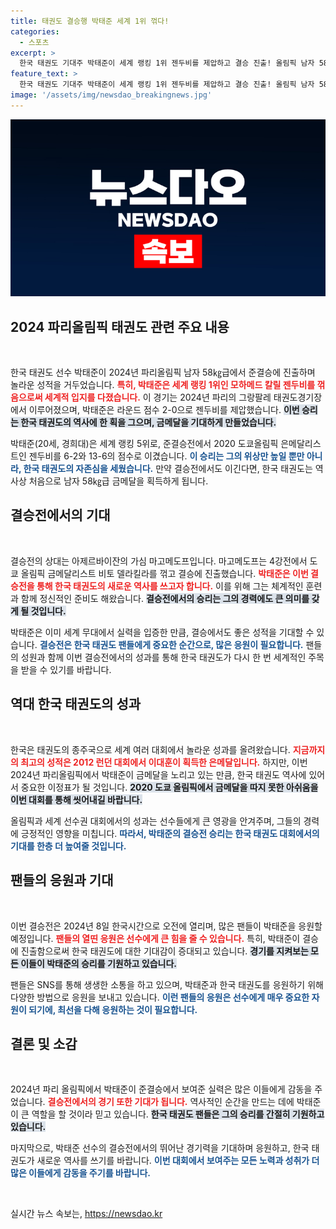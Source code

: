 ```yaml
---
title: 태권도 결승행 박태준 세계 1위 꺾다!
categories:
  - 스포츠
excerpt: >
  한국 태권도 기대주 박태준이 세계 랭킹 1위 젠두비를 제압하고 결승 진출! 올림픽 남자 58㎏급 금메달에 한 걸음 남은 그가 만들어낼 기적을 지켜보세요!
feature_text: >
  한국 태권도 기대주 박태준이 세계 랭킹 1위 젠두비를 제압하고 결승 진출! 올림픽 남자 58㎏급 금메달에 한 걸음 남은 그가 만들어낼 기적을 지켜보세요!
image: '/assets/img/newsdao_breakingnews.jpg'
---
```


<p><img src="/assets/img/newsdao_breakingnews.jpg" alt="firstkoreanews 속보" /></p>

<h2 data-ke-size="size26">2024 파리올림픽 태권도 관련 주요 내용</h2>

<p data-ke-size="size16">&nbsp;</p>

<p>한국 태권도 선수 박태준이 2024년 파리올림픽 남자 58㎏급에서 준결승에 진출하며 놀라운 성적을 거두었습니다. <b><span style="color: #ee2323;">특히, 박태준은 세계 랭킹 1위인 모하메드 칼릴 젠두비를 꺾음으로써 세계적 입지를 다졌습니다.</span></b> 이 경기는 2024년 파리의 그랑팔레 태권도경기장에서 이루어졌으며, 박태준은 라운드 점수 2-0으로 젠두비를 제압했습니다. <b><span style="background-color: #21538527;">이번 승리는 한국 태권도의 역사에 한 획을 그으며, 금메달을 기대하게 만들었습니다.</span></b></p>

<p>박태준(20세, 경희대)은 세계 랭킹 5위로, 준결승전에서 2020 도쿄올림픽 은메달리스트인 젠두비를 6-2와 13-6의 점수로 이겼습니다. <b><span style="color: #1a5490;">이 승리는 그의 위상만 높일 뿐만 아니라, 한국 태권도의 자존심을 세웠습니다.</span></b> 만약 결승전에서도 이긴다면, 한국 태권도는 역사상 처음으로 남자 58㎏급 금메달을 획득하게 됩니다.</p>

<h2 data-ke-size="size26">결승전에서의 기대</h2>

<p data-ke-size="size16">&nbsp;</p>

<p>결승전의 상대는 아제르바이잔의 가심 마고메도프입니다. 마고메도프는 4강전에서 도쿄 올림픽 금메달리스트 비토 델라킬라를 꺾고 결승에 진출했습니다. <b><span style="color: #ee2323;">박태준은 이번 결승전을 통해 한국 태권도의 새로운 역사를 쓰고자 합니다.</span></b> 이를 위해 그는 체계적인 훈련과 함께 정신적인 준비도 해왔습니다. <b><span style="background-color: #21538527;">결승전에서의 승리는 그의 경력에도 큰 의미를 갖게 될 것입니다.</span></b></p>

<p>박태준은 이미 세계 무대에서 실력을 입증한 만큼, 결승에서도 좋은 성적을 기대할 수 있습니다. <b><span style="color: #1a5490;">결승전은 한국 태권도 팬들에게 중요한 순간으로, 많은 응원이 필요합니다.</span></b> 팬들의 성원과 함께 이번 결승전에서의 성과를 통해 한국 태권도가 다시 한 번 세계적인 주목을 받을 수 있기를 바랍니다.</p>

<h2 data-ke-size="size26">역대 한국 태권도의 성과</h2>

<p data-ke-size="size16">&nbsp;</p>

<p>한국은 태권도의 종주국으로 세계 여러 대회에서 놀라운 성과를 올려왔습니다. <b><span style="color: #ee2323;">지금까지의 최고의 성적은 2012 런던 대회에서 이대훈이 획득한 은메달입니다.</span></b> 하지만, 이번 2024년 파리올림픽에서 박태준이 금메달을 노리고 있는 만큼, 한국 태권도 역사에 있어서 중요한 이정표가 될 것입니다. <b><span style="background-color: #21538527;">2020 도쿄 올림픽에서 금메달을 따지 못한 아쉬움을 이번 대회를 통해 씻어내길 바랍니다.</span></b></p>

<p>올림픽과 세계 선수권 대회에서의 성과는 선수들에게 큰 영광을 안겨주며, 그들의 경력에 긍정적인 영향을 미칩니다. <b><span style="color: #1a5490;">따라서, 박태준의 결승전 승리는 한국 태권도 대회에서의 기대를 한층 더 높여줄 것입니다.</span></b></p>

<h2 data-ke-size="size26">팬들의 응원과 기대</h2>

<p data-ke-size="size16">&nbsp;</p>

<p>이번 결승전은 2024년 8일 한국시간으로 오전에 열리며, 많은 팬들이 박태준을 응원할 예정입니다. <b><span style="color: #ee2323;">팬들의 열띤 응원은 선수에게 큰 힘을 줄 수 있습니다.</span></b> 특히, 박태준이 결승에 진출함으로써 한국 태권도에 대한 기대감이 증대되고 있습니다. <b><span style="background-color: #21538527;">경기를 지켜보는 모든 이들이 박태준의 승리를 기원하고 있습니다.</span></b></p>

<p>팬들은 SNS를 통해 생생한 소통을 하고 있으며, 박태준과 한국 태권도를 응원하기 위해 다양한 방법으로 응원을 보내고 있습니다. <b><span style="color: #1a5490;">이런 팬들의 응원은 선수에게 매우 중요한 자원이 되기에, 최선을 다해 응원하는 것이 필요합니다.</span></b></p>

<h2 data-ke-size="size26">결론 및 소감</h2>

<p data-ke-size="size16">&nbsp;</p>

<p>2024년 파리 올림픽에서 박태준이 준결승에서 보여준 실력은 많은 이들에게 감동을 주었습니다. <b><span style="color: #ee2323;">결승전에서의 경기 또한 기대가 됩니다.</span></b> 역사적인 순간을 만드는 데에 박태준이 큰 역할을 할 것이라 믿고 있습니다. <b><span style="background-color: #21538527;">한국 태권도 팬들은 그의 승리를 간절히 기원하고 있습니다.</span></b></p>

<p>마지막으로, 박태준 선수의 결승전에서의 뛰어난 경기력을 기대하며 응원하고, 한국 태권도가 새로운 역사를 쓰기를 바랍니다. <b><span style="color: #1a5490;">이번 대회에서 보여주는 모든 노력과 성취가 더 많은 이들에게 감동을 주기를 바랍니다.</span></b></p>

<p data-ke-size="size16">&nbsp;</p>
실시간 뉴스 속보는, <a href="https://newsdao.kr" rel="dofollow">https://newsdao.kr</a>


